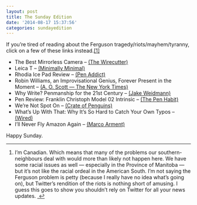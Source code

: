 ```yaml
---
layout: post
title: The Sunday Edition
date: '2014-08-17 15:37:56'
categories: sundayedition
---
```


<p>If you&#8217;re tired of reading about the Ferguson tragedy/riots/mayhem/tyranny, click on a few of these links instead.<a href="#fn:1" id="fnref:1" title="see footnote" class="footnote">[1]</a></p>

<ul>
<li>The Best Mirrorless Camera &#8211; <a href="http://thewirecutter.com/reviews/best-mirrorless-camera/">(The Wirecutter)</a></li>
<li>Leica T &#8211; <a href="http://www.minimallyminimal.com/blog/leica-t">(Minimally Minimal)</a></li>
<li>Rhodia Ice Pad Review &#8211; <a href="http://www.penaddict.com/blog/2014/8/11/rhodia-ice-pad-review">(Pen Addict)</a></li>
<li>Robin Williams, an Improvisational Genius, Forever Present in the Moment &#8211; <a href="http://www.nytimes.com/2014/08/12/movies/robin-williams-an-improvisational-genius-forever-present-in-the-moment.html?nytmobile=0">(A. O. Scott — The New York Times)</a></li>
<li>Why Write? Penmanship for the 21st Century &#8211; <a href="http://www.youtube.com/watch?v=85bqT904VWA">(Jake Weidmann)</a></li>
<li>Pen Review: Franklin Christoph Model 02 Intrinsic &#8211; <a href="http://penhabit.com/2014/08/14/pen-review-franklin-christoph-02-intrinsic/">(The Pen Habit)</a></li>
<li>We&#8217;re Not Spot On &#8211; <a href="http://crateofpenguins.com/blog/were-not-spot-on">(Crate of Penguins)</a></li>
<li>What&#8217;s Up With That: Why It&#8217;s So Hard to Catch Your Own Typos &#8211; <a href="http://www.wired.com/2014/08/wuwt-typos/">(Wired)</a></li>
<li>I&#8217;ll Never Fly Amazon Again &#8211; <a href="http://www.marco.org/2014/08/10/never-fly-amazon-again">(Marco Arment)</a></li>
</ul>

<p>Happy Sunday.</p>

<div class="footnotes">
<hr />
<ol>

<li id="fn:1">
<p>I&#8217;m Canadian. Which means that many of the problems our southern-neighbours deal with would more than likely not happen here. We have some racial issues as well — especially in the Province of Manitoba — but it&#8217;s not like the racial ordeal in the American South. I&#8217;m not saying the Ferguson problem is petty (because I really have no idea what&#8217;s going on), but Twitter&#8217;s rendition of the riots is nothing short of amusing. I guess this goes to show you shouldn&#8217;t rely on Twitter for all your news updates. <a href="#fnref:1" title="return to article" class="reversefootnote">&#160;&#8617;</a></p>
</li>

</ol>
</div>
